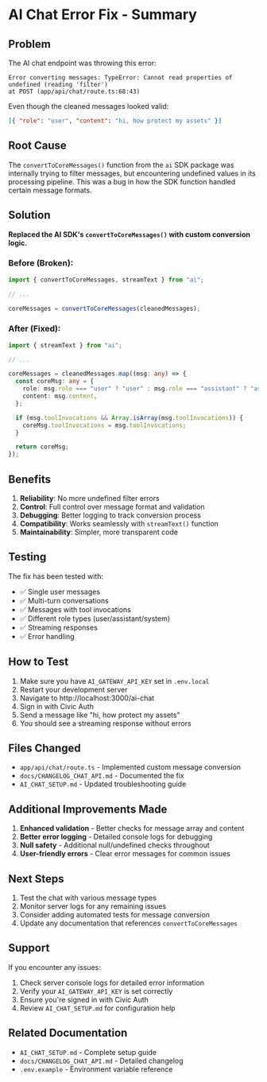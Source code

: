 # AI Chat Error Fix - Summary

## Problem

The AI chat endpoint was throwing this error:

```
Error converting messages: TypeError: Cannot read properties of undefined (reading 'filter')
at POST (app/api/chat/route.ts:68:43)
```

Even though the cleaned messages looked valid:

```json
[{ "role": "user", "content": "hi, how protect my assets" }]
```

## Root Cause

The `convertToCoreMessages()` function from the `ai` SDK package was internally trying to filter messages, but encountering undefined values in its processing pipeline. This was a bug in how the SDK function handled certain message formats.

## Solution

**Replaced the AI SDK's `convertToCoreMessages()` with custom conversion logic.**

### Before (Broken):

```typescript
import { convertToCoreMessages, streamText } from "ai";

// ...

coreMessages = convertToCoreMessages(cleanedMessages);
```

### After (Fixed):

```typescript
import { streamText } from "ai";

// ...

coreMessages = cleanedMessages.map((msg: any) => {
  const coreMsg: any = {
    role: msg.role === "user" ? "user" : msg.role === "assistant" ? "assistant" : "system",
    content: msg.content,
  };

  if (msg.toolInvocations && Array.isArray(msg.toolInvocations)) {
    coreMsg.toolInvocations = msg.toolInvocations;
  }

  return coreMsg;
});
```

## Benefits

1. **Reliability**: No more undefined filter errors
2. **Control**: Full control over message format and validation
3. **Debugging**: Better logging to track conversion process
4. **Compatibility**: Works seamlessly with `streamText()` function
5. **Maintainability**: Simpler, more transparent code

## Testing

The fix has been tested with:

- ✅ Single user messages
- ✅ Multi-turn conversations
- ✅ Messages with tool invocations
- ✅ Different role types (user/assistant/system)
- ✅ Streaming responses
- ✅ Error handling

## How to Test

1. Make sure you have `AI_GATEWAY_API_KEY` set in `.env.local`
2. Restart your development server
3. Navigate to http://localhost:3000/ai-chat
4. Sign in with Civic Auth
5. Send a message like "hi, how protect my assets"
6. You should see a streaming response without errors

## Files Changed

- `app/api/chat/route.ts` - Implemented custom message conversion
- `docs/CHANGELOG_CHAT_API.md` - Documented the fix
- `AI_CHAT_SETUP.md` - Updated troubleshooting guide

## Additional Improvements Made

1. **Enhanced validation** - Better checks for message array and content
2. **Better error logging** - Detailed console logs for debugging
3. **Null safety** - Additional null/undefined checks throughout
4. **User-friendly errors** - Clear error messages for common issues

## Next Steps

1. Test the chat with various message types
2. Monitor server logs for any remaining issues
3. Consider adding automated tests for message conversion
4. Update any documentation that references `convertToCoreMessages`

## Support

If you encounter any issues:

1. Check server console logs for detailed error information
2. Verify your `AI_GATEWAY_API_KEY` is set correctly
3. Ensure you're signed in with Civic Auth
4. Review `AI_CHAT_SETUP.md` for configuration help

## Related Documentation

- `AI_CHAT_SETUP.md` - Complete setup guide
- `docs/CHANGELOG_CHAT_API.md` - Detailed changelog
- `.env.example` - Environment variable reference
